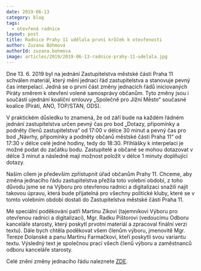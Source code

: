 ```yaml
---
date: 2019-06-13
category: blog
tags: 
  - otevřená radnice
layout: post
title: Radnice Prahy 11 udělala první krůček k otevřenosti
author: Zuzana Böhmová
authorId: zuzana.bohmova
image: articles/2019/2019-06-13-radnice-prahy-11-udelala.jpg
---
```


Dne 13. 6. 2019 byl na jednání Zastupitelstva městské části Praha 11 schválen materiál, který mění jednací řád zastupitelstva a stanovuje pevný čas interpelací. Jedná se o první část změny jednacích řádů iniciovaných Piráty směrem k otevření volené samosprávy občanům. Tyto změny jsou i součástí ujednání koaliční smlouvy „Společně pro Jižní Město“ současné koalice (Piráti, ANO, TOP/STAN, ODS).

V praktickém důsledku to znamená, že od září bude na každém řádném jednání zastupitelstva určen pevný čas pro bod  „Dotazy, připomínky a podněty členů zastupitelstva“ od 17:00 v délce 30 minut a pevný čas pro bod „Návrhy, připomínky a podněty občanů městské části Praha 11“ od 17:30 v délce celé jedné hodiny, tedy do 18:30. Přihlášky k interpelaci je možné podat do začátku bodu. Zastupitelé a občané se mohou dotazovat v délce 3 minut a následně mají možnost položit v délce 1 minuty doplňující dotazy.

Našim cílem je především zpřístupnit úřad občanům Prahy 11. Chceme, aby změna jednacího řádu zastupitelstva přežila toto volební období, z toho důvodu jsme se na Výboru pro otevřenou radnici a digitalizaci snažili najít takovou úpravu, která bude přijatelná pro všechny politické kluby, které se v tomto volebním období dostali do Zastupitelstva městské části Praha 11.

Mé speciální poděkování patří Martinu Zíkovi (tajemníkovi Výboru pro otevřenou radnici a digitalizaci), Mgr. Radku Pištorovi (vedoucímu Odboru kanceláře starosty, který poskytl prvotní materiál a zpracoval finální verzi textu). Dále bych chtěla poděkovat všem členům výboru, jmenovitě Mgr. Tereze Dolanské a panu Martinu Farmačkovi, kteří poskytli svou variantu textu. Výsledný text je společnou prací všech členů výboru a zaměstnanců odboru kanceláře starosty.





Celé znění změny jednacího řádu naleznete [ZDE](https://www.praha11.cz/redakce/index.php?lanG=cs&clanek=6504&slozka=12&as4uOriginalDomain=www.praha11.cz&as4u_protocol=https&ConfirmCookie=confirm&_gid=GA1.2.1982765076.1560339430&bod=2425522.).

